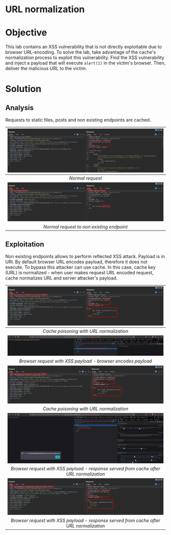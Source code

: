 # URL normalization
# Objective
This lab contains an XSS vulnerability that is not directly exploitable due to browser URL-encoding. To solve the lab, take advantage of the cache's normalization process to exploit this vulnerability. Find the XSS vulnerability and inject a payload that will execute `alert(1)` in the victim's browser. Then, deliver the malicious URL to the victim. 

# Solution
## Analysis
Requests to static files, posts and non existing endpoints are cached.

|![](Images/image-44.png)|
|:--:| 
| *Normal request* |
|![](Images/image-45.png)|
| *Normal request to non existing endpoint* |

## Exploitation
Non existing endpoints allows to perform reflected XSS attack. Payload is in URl. By default browser URL encodes payload, therefore it does not execute. To bypass this attacker can use cache. In this case, cache key (URL) is normalized - when user makes request URL encoded request, cache normalizes URL and server attacker's payload.

|![](Images/image-46.png)|
|:--:| 
| *Cache poisoning with URL normalization* |
|![](Images/image-47.png)|
| *Browser request with XSS payload - browser encodes payload* |
|![](Images/image-48.png)|
| *Cache poisoning with URL normalization* |
|![](Images/image-49.png)|
| *Browser request with XSS payload - response served from cache after URL normalization* |
|![](Images/image-50.png)|
| *Browser request with XSS payload - response served from cache after URL normalization* |
